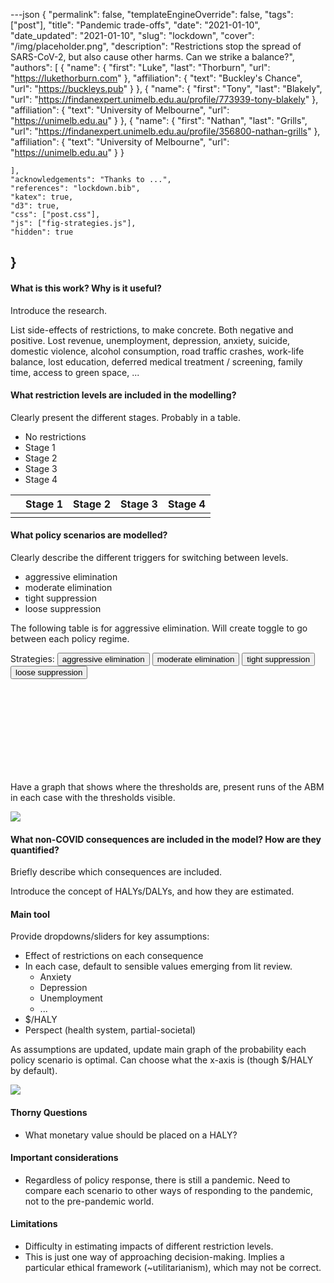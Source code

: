 ---json
{
	"permalink": false,
	"templateEngineOverride": false,
	"tags": ["post"],
	"title": "Pandemic trade-offs",
	"date": "2021-01-10",
	"date_updated": "2021-01-10",
	"slug": "lockdown",
	"cover": "/img/placeholder.png",
	"description": "Restrictions stop the spread of SARS-CoV-2, but also cause other harms. Can we strike a balance?",
	"authors": [
		{
			"name": {
				"first": "Luke",
				"last": "Thorburn",
				"url": "https://lukethorburn.com"
			},
			"affiliation": {
				"text": "Buckley's Chance",
				"url": "https://buckleys.pub"
			}
		},
		{
			"name": {
				"first": "Tony",
				"last": "Blakely",
				"url": "https://findanexpert.unimelb.edu.au/profile/773939-tony-blakely"
			},
			"affiliation": {
				"text": "University of Melbourne",
				"url": "https://unimelb.edu.au"
			}
		},
		{
			"name": {
				"first": "Nathan",
				"last": "Grills",
				"url": "https://findanexpert.unimelb.edu.au/profile/356800-nathan-grills"
			},
			"affiliation": {
				"text": "University of Melbourne",
				"url": "https://unimelb.edu.au"
			}
		}
		
	],
	"acknowledgements": "Thanks to ...",
	"references": "lockdown.bib",
	"katex": true,
	"d3": true,
	"css": ["post.css"],
	"js": ["fig-strategies.js"],
	"hidden": true
}
---

#### What is this work? Why is it useful?

Introduce the research.

List side-effects of restrictions, to make concrete. Both negative and positive. Lost revenue, unemployment, depression, anxiety, suicide, domestic violence, alcohol consumption, road traffic crashes, work-life balance, lost education, deferred medical treatment / screening, family time, access to green space, ...

#### What restriction levels are included in the modelling?

Clearly present the different stages. Probably in a table.

- No restrictions
- Stage 1
- Stage 2
- Stage 3
- Stage 4

<div class="fig outset-3">
<table>
	<thead>
		<tr>
			<th></th>
			<th>Stage 1</th>
			<th>Stage 2</th>
			<th>Stage 3</th>
			<th>Stage 4</th>
		</tr>
	</thead>
	<tbody>
		<tr>
			<td></td>
			<td></td>
			<td></td>
			<td></td>
			<td></td>
		</tr>
	</tbody>
</table>
</div>

#### What policy scenarios are modelled?

Clearly describe the different triggers for switching between levels.    

- aggressive elimination
- moderate elimination
- tight suppression
- loose suppression

The following table is for aggressive elimination. Will create toggle to go between each policy regime.

<div class="fig full-width-inset more-margin-3">
	<nav class="strategies">
		<span>Strategies:</span>
		<button class="active">aggressive elimination</button>
		<button>moderate elimination</button>
		<button>tight suppression</button>
		<button>loose suppression</button>
	</nav>
	<svg id="fig-strategies">
		<defs>
			<linearGradient id="1-1b" x1="0" x2="0.1" y1=".1" y2=".9">
				<stop offset="0%" stop-color="#ebf0e9" />
				<stop offset="100%" stop-color="#d6e1d2" />
			</linearGradient>
			<linearGradient id="1-2" x1="0" x2="0.1" y1=".1" y2=".9">
				<stop offset="0%" stop-color="#ebf0e9" />
				<stop offset="100%" stop-color="#c2d2bc" />
			</linearGradient>
			<linearGradient id="1-3" x1="0" x2="0.1" y1=".1" y2=".9">
				<stop offset="0%" stop-color="#ebf0e9" />
				<stop offset="100%" stop-color="#adc3a5" />
			</linearGradient>
			<linearGradient id="1-4" x1="0" x2="0.1" y1=".1" y2=".9">
				<stop offset="0%" stop-color="#ebf0e9" />
				<stop offset="100%" stop-color="#99b48f" />
			</linearGradient>
			<linearGradient id="1b-2" x1="0" x2="0.1" y1=".1" y2=".9">
				<stop offset="0%" stop-color="#d6e1d2" />
				<stop offset="100%" stop-color="#c2d2bc" />
			</linearGradient>
			<linearGradient id="1b-3" x1="0" x2="0.1" y1=".1" y2=".9">
				<stop offset="0%" stop-color="#d6e1d2" />
				<stop offset="100%" stop-color="#adc3a5" />
			</linearGradient>
			<linearGradient id="1b-4" x1="0" x2="0.1" y1=".1" y2=".9">
				<stop offset="0%" stop-color="#d6e1d2" />
				<stop offset="100%" stop-color="#99b48f" />
			</linearGradient>
			<linearGradient id="2-3" x1="0" x2="0.1" y1=".1" y2=".9">
				<stop offset="0%" stop-color="#c2d2bc" />
				<stop offset="100%" stop-color="#adc3a5" />
			</linearGradient>
			<linearGradient id="2-4" x1="0" x2="0.1" y1=".1" y2=".9">
				<stop offset="0%" stop-color="#c2d2bc" />
				<stop offset="100%" stop-color="#99b48f" />
			</linearGradient>
			<linearGradient id="3-4" x1="0" x2="0.1" y1=".1" y2=".9">
				<stop offset="0%" stop-color="#adc3a5" />
				<stop offset="100%" stop-color="#99b48f" />
			</linearGradient>
			<linearGradient id="1b-1" x1=".1" x2="0" y1=".1" y2=".9">
				<stop offset="0%" stop-color="#ebf0e9" />
				<stop offset="100%" stop-color="#d6e1d2" />
			</linearGradient>
			<linearGradient id="2-1b" x1=".1" x2="0" y1=".1" y2=".9">
				<stop offset="0%" stop-color="#d6e1d2" />
				<stop offset="100%" stop-color="#c2d2bc" />
			</linearGradient>
			<linearGradient id="3-2" x1=".1" x2="0" y1=".1" y2=".9">
				<stop offset="0%" stop-color="#c2d2bc" />
				<stop offset="100%" stop-color="#adc3a5" />
			</linearGradient>
			<linearGradient id="4-3" x1=".1" x2="0" y1=".1" y2=".9">
				<stop offset="0%" stop-color="#adc3a5" />
				<stop offset="100%" stop-color="#99b48f" />
			</linearGradient>
		</defs>
	</svg>
</div>

Have a graph that shows where the thresholds are, present runs of the ABM in each case with the thresholds visible.

<div class="fig outset-2">
	<img src="/img/lockdown1.png" />
</div>

#### What non-COVID consequences are included in the model? How are they quantified?

Briefly describe which consequences are included.

Introduce the concept of HALYs/DALYs, and how they are estimated.

#### Main tool

Provide dropdowns/sliders for key assumptions:

- Effect of restrictions on each consequence
- In each case, default to sensible values emerging from lit review.
	- Anxiety
	- Depression
	- Unemployment
	- ...
- $/HALY
- Perspect (health system, partial-societal)

As assumptions are updated, update main graph of the probability each policy scenario is optimal. Can choose what the x-axis is (though $/HALY by default).

<div class="fig side-3">
	<img src="/img/lockdown2.png" />
</div>

#### Thorny Questions

- What monetary value should be placed on a HALY?

#### Important considerations

- Regardless of policy response, there is still a pandemic. Need to compare each scenario to other ways of responding to the pandemic, not to the pre-pandemic world.

#### Limitations

- Difficulty in estimating impacts of different restriction levels.
- This is just one way of approaching decision-making. Implies a particular ethical framework (\~utilitarianism), which may not be correct.
